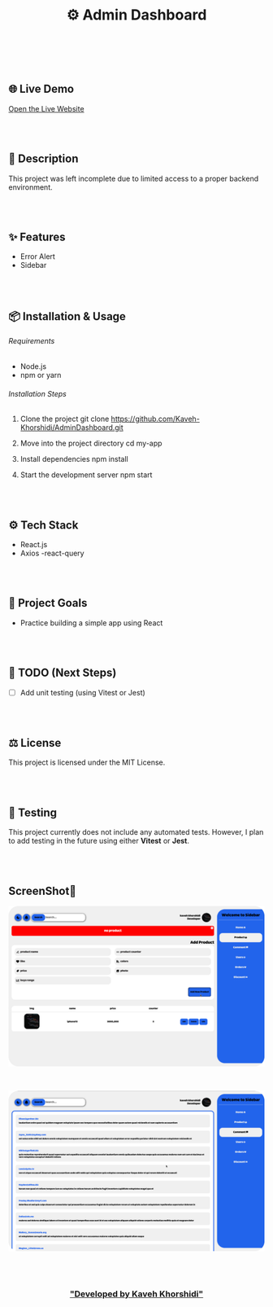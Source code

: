 <h1 align="center">⚙️ Admin Dashboard </h1>


<br/>
<br/>
<br/>
<br/>


## 🌐 Live Demo  
[Open the Live Website](https://admin-dashboard-seven-hazel-62.vercel.app/)


<br/>
<br/>


## 📄 Description

This project was left incomplete due to limited access to a proper backend environment.


<br/>
<br/>


## ✨ Features

- Error Alert
- Sidebar 


<br/>
<br/>


## 📦 Installation & Usage

###### Requirements 
- Node.js 
- npm or yarn

###### Installation Steps 

1. Clone the project 
git clone https://github.com/Kaveh-Khorshidi/AdminDashboard.git

2. Move into the project directory
cd my-app

3. Install dependencies
npm install

4. Start the development server
npm start


<br/>
<br/>


## ⚙️ Tech Stack
- React.js
- Axios
-react-query


<br/>
<br/>

## 🎯 Project Goals
- Practice building a simple app using React 


<br/>
<br/>


## 📌 TODO (Next Steps)

- [ ] Add unit testing (using Vitest or Jest)


<br/>
<br/>


## ⚖️ License
This project is licensed under the MIT License.


<br/>
<br/>


## 🧪 Testing
This project currently does not include any automated tests. However, I plan to add testing in the future using either **Vitest** or **Jest**.


<br/>
<br/>


## ScreenShot🌌
![Screenshot](./public/reademe%20screenshot/s1.png)

<br/>

![Screenshot](./public/reademe%20screenshot/s2.png)


<br/>
<br/>


<h3 align="center">

<a href="https://github.com/Kaveh-Khorshidi" >
"Developed  by  Kaveh Khorshidi"
</a>

</h3>

